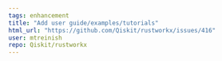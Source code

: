 ```yaml
---
tags: enhancement
title: "Add user guide/examples/tutorials"
html_url: "https://github.com/Qiskit/rustworkx/issues/416"
user: mtreinish
repo: Qiskit/rustworkx
---
```


